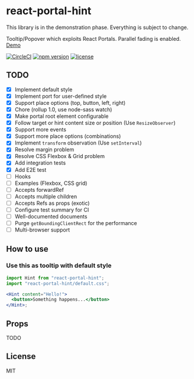 # react-portal-hint

This library is in the demonstration phase. Everything is subject to change.

Tooltip/Popover which exploits React Portals. Parallel fading is enabled.  
[Demo](https://react-portal-hint-demo.netlify.com/)

[![CircleCI](https://circleci.com/gh/occar421/react-portal-hint.svg?style=svg)](https://circleci.com/gh/occar421/react-portal-hint)
[![npm version](https://img.shields.io/npm/v/react-portal-hint.svg)](https://www.npmjs.com/package/react-portal-hint)
[![license](https://img.shields.io/github/license/occar421/react-portal-hint.svg)](https://choosealicense.com/licenses/)

## TODO

- [x] Implement default style
- [x] Implement port for user-defined style
- [x] Support place options (top, button, left, right)
- [x] Chore (rollup 1.0, use node-sass watch)
- [x] Make portal root element configurable
- [x] Follow target or hint content size or position (Use `ResizeObserver`)
- [x] Support more events
- [x] Support more place options (combinations)
- [x] Implement `transform` observation (Use `setInterval`)
- [x] Resolve margin problem
- [x] Resolve CSS Flexbox & Grid problem
- [x] Add integration tests
- [x] Add E2E test
- [ ] Hooks
- [ ] Examples (Flexbox, CSS grid)
- [ ] Accepts forwardRef
- [ ] Accepts multiple children
- [ ] Accepts Refs as props (exotic)
- [ ] Configure test summary for CI
- [ ] Well-documented documents
- [ ] Purge `getBoundingClientRect` for the performance
- [ ] Multi-browser support

## How to use

### Use this as tooltip with default style

```jsx
import Hint from "react-portal-hint";
import "react-portal-hint/default.css";

<Hint content="Hello!">
  <button>Something happens...</button>
</Hint>;
```

## Props

TODO

## License

MIT
